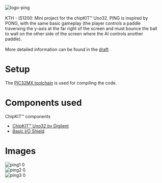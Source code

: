 ![logo-ping](https://user-images.githubusercontent.com/62188976/77233523-50a6ae00-6ba8-11ea-955b-ca2c9e233aa0.png)
<br><br>
KTH - IS1200: Mini project for the chipKIT™ Uno32. PING is inspired by PONG, with the same basic gameplay (the player controls a paddle traversing the y-axis at the far right of the screen and must bounce the ball to wall on the other side of the screen where the AI controls another paddle).
<br><br>
More detailed information can be found in the [draft](https://github.com/BDidace/PING/blob/master/DraftPONG.pdf).

# Setup
The [PIC32MX toolchain](https://github.com/is1200-example-projects/mcb32tools) is used for compiling the code.

# Components used
ChipKIT™ components
<br>
- [ChipKIT™ Uno32 by Digilent](http://chipkit.net/wpcproduct/chipkit-uno32/)
- [Basic I/O Shield](http://chipkit.net/wpcproduct/chipkit-basic-io-shield/)

# Images
![ping1 0](https://user-images.githubusercontent.com/62188976/77233375-58b21e00-6ba7-11ea-8100-38931489b0ba.jpg)
<br>
![ping2 0](https://user-images.githubusercontent.com/62188976/77233201-4388bf80-6ba6-11ea-8aea-38a4c2b3c742.jpg)
<br> 
![ping3 0](https://user-images.githubusercontent.com/62188976/77233210-5d2a0700-6ba6-11ea-8c16-bf9e4eeb165e.jpg)
    
    

